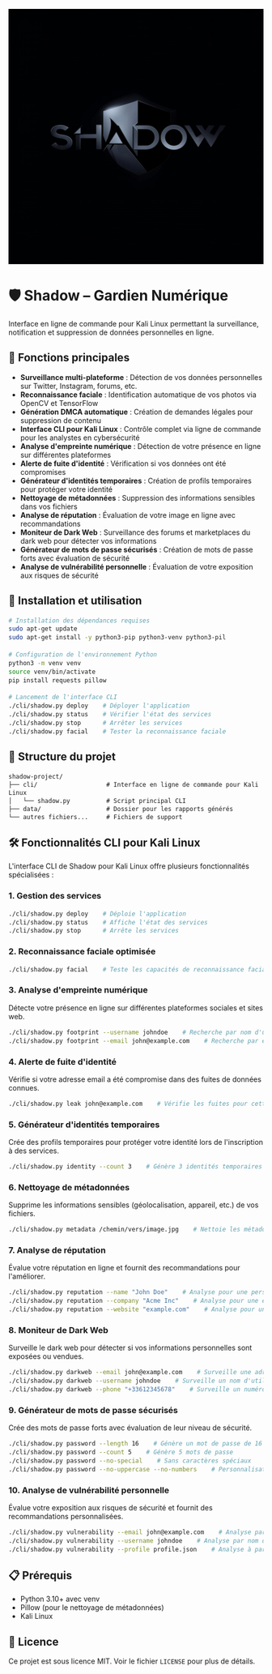 ![image](shadow.jpg)

# 🛡️ Shadow – Gardien Numérique

Interface en ligne de commande pour Kali Linux permettant la surveillance, notification et suppression de données personnelles en ligne.

## 🔐 Fonctions principales

* **Surveillance multi-plateforme** : Détection de vos données personnelles sur Twitter, Instagram, forums, etc.
* **Reconnaissance faciale** : Identification automatique de vos photos via OpenCV et TensorFlow
* **Génération DMCA automatique** : Création de demandes légales pour suppression de contenu
* **Interface CLI pour Kali Linux** : Contrôle complet via ligne de commande pour les analystes en cybersécurité
* **Analyse d'empreinte numérique** : Détection de votre présence en ligne sur différentes plateformes
* **Alerte de fuite d'identité** : Vérification si vos données ont été compromises
* **Générateur d'identités temporaires** : Création de profils temporaires pour protéger votre identité
* **Nettoyage de métadonnées** : Suppression des informations sensibles dans vos fichiers
* **Analyse de réputation** : Évaluation de votre image en ligne avec recommandations
* **Moniteur de Dark Web** : Surveillance des forums et marketplaces du dark web pour détecter vos informations
* **Générateur de mots de passe sécurisés** : Création de mots de passe forts avec évaluation de sécurité
* **Analyse de vulnérabilité personnelle** : Évaluation de votre exposition aux risques de sécurité

## 🚀 Installation et utilisation

```bash
# Installation des dépendances requises
sudo apt-get update
sudo apt-get install -y python3-pip python3-venv python3-pil

# Configuration de l'environnement Python
python3 -m venv venv
source venv/bin/activate
pip install requests pillow

# Lancement de l'interface CLI
./cli/shadow.py deploy    # Déployer l'application
./cli/shadow.py status    # Vérifier l'état des services
./cli/shadow.py stop      # Arrêter les services
./cli/shadow.py facial    # Tester la reconnaissance faciale
```

## 📁 Structure du projet

```
shadow-project/
├── cli/                   # Interface en ligne de commande pour Kali Linux
│   └── shadow.py          # Script principal CLI
├── data/                  # Dossier pour les rapports générés
└── autres fichiers...     # Fichiers de support
```

## 🛠️ Fonctionnalités CLI pour Kali Linux

L'interface CLI de Shadow pour Kali Linux offre plusieurs fonctionnalités spécialisées :

### 1. Gestion des services

```bash
./cli/shadow.py deploy    # Déploie l'application
./cli/shadow.py status    # Affiche l'état des services
./cli/shadow.py stop      # Arrête les services
```

### 2. Reconnaissance faciale optimisée

```bash
./cli/shadow.py facial    # Teste les capacités de reconnaissance faciale
```

### 3. Analyse d'empreinte numérique

Détecte votre présence en ligne sur différentes plateformes sociales et sites web.

```bash
./cli/shadow.py footprint --username johndoe    # Recherche par nom d'utilisateur
./cli/shadow.py footprint --email john@example.com    # Recherche par email
```

### 4. Alerte de fuite d'identité

Vérifie si votre adresse email a été compromise dans des fuites de données connues.

```bash
./cli/shadow.py leak john@example.com    # Vérifie les fuites pour cette adresse email
```

### 5. Générateur d'identités temporaires

Crée des profils temporaires pour protéger votre identité lors de l'inscription à des services.

```bash
./cli/shadow.py identity --count 3    # Génère 3 identités temporaires
```

### 6. Nettoyage de métadonnées

Supprime les informations sensibles (géolocalisation, appareil, etc.) de vos fichiers.

```bash
./cli/shadow.py metadata /chemin/vers/image.jpg    # Nettoie les métadonnées d'une image
```

### 7. Analyse de réputation

Évalue votre réputation en ligne et fournit des recommandations pour l'améliorer.

```bash
./cli/shadow.py reputation --name "John Doe"    # Analyse pour une personne
./cli/shadow.py reputation --company "Acme Inc"    # Analyse pour une entreprise
./cli/shadow.py reputation --website "example.com"    # Analyse pour un site web
```

### 8. Moniteur de Dark Web

Surveille le dark web pour détecter si vos informations personnelles sont exposées ou vendues.

```bash
./cli/shadow.py darkweb --email john@example.com    # Surveille une adresse email
./cli/shadow.py darkweb --username johndoe    # Surveille un nom d'utilisateur
./cli/shadow.py darkweb --phone "+33612345678"    # Surveille un numéro de téléphone
```

### 9. Générateur de mots de passe sécurisés

Crée des mots de passe forts avec évaluation de leur niveau de sécurité.

```bash
./cli/shadow.py password --length 16    # Génère un mot de passe de 16 caractères
./cli/shadow.py password --count 5    # Génère 5 mots de passe
./cli/shadow.py password --no-special    # Sans caractères spéciaux
./cli/shadow.py password --no-uppercase --no-numbers    # Personnalisation avancée
```

### 10. Analyse de vulnérabilité personnelle

Évalue votre exposition aux risques de sécurité et fournit des recommandations personnalisées.

```bash
./cli/shadow.py vulnerability --email john@example.com    # Analyse par email
./cli/shadow.py vulnerability --username johndoe    # Analyse par nom d'utilisateur
./cli/shadow.py vulnerability --profile profile.json    # Analyse à partir d'un profil complet
```

## 📋 Prérequis

* Python 3.10+ avec venv
* Pillow (pour le nettoyage de métadonnées)
* Kali Linux

## 📄 Licence

Ce projet est sous licence MIT. Voir le fichier `LICENSE` pour plus de détails.
